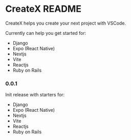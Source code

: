 

# CreateX README

CreateX helps you create your next project with VSCode.

Currently can help you get started for:
- Django
- Expo (React Native)
- Nextjs
- Vite
- Reactjs
- Ruby on Rails

### 0.0.1

Init release with starters for:
- Django
- Expo (React Native)
- Nextjs
- Vite
- Reactjs
- Ruby on Rails

